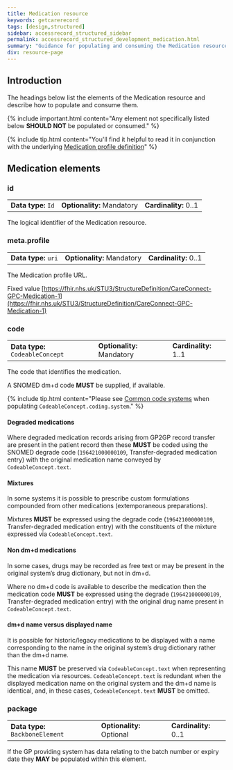 ```yaml
---
title: Medication resource
keywords: getcarerecord
tags: [design,structured]
sidebar: accessrecord_structured_sidebar
permalink: accessrecord_structured_development_medication.html
summary: "Guidance for populating and consuming the Medication resource"
div: resource-page
---
```


## Introduction ##

The headings below list the elements of the Medication resource and describe how to populate and consume them.

{% include important.html content="Any element not specifically listed below **SHOULD NOT** be populated or consumed." %}

{% include tip.html content="You'll find it helpful to read it in conjunction with the underlying [Medication profile definition](https://fhir.nhs.uk/STU3/StructureDefinition/CareConnect-GPC-Medication-1)" %} 

## Medication elements ##

### id ###

<table class='resource-attributes'>
  <tr>
    <td><b>Data type:</b> <code>Id</code></td>
    <td><b>Optionality:</b> Mandatory</td>
    <td><b>Cardinality:</b> 0..1</td>
  </tr>
</table>

The logical identifier of the Medication resource.

### meta.profile ###

<table class='resource-attributes'>
  <tr>
    <td><b>Data type:</b> <code>uri</code></td>
    <td><b>Optionality:</b> Mandatory</td>
    <td><b>Cardinality:</b> 0..1</td>
  </tr>
</table>

The Medication profile URL.

Fixed value [https://fhir.nhs.uk/STU3/StructureDefinition/CareConnect-GPC-Medication-1](https://fhir.nhs.uk/STU3/StructureDefinition/CareConnect-GPC-Medication-1)

### code ###

<table class='resource-attributes'>
  <tr>
    <td><b>Data type:</b> <code>CodeableConcept</code></td>
    <td><b>Optionality:</b> Mandatory</td>
    <td><b>Cardinality:</b> 1..1</td>
  </tr>
</table>

The code that identifies the medication.

A SNOMED dm+d code **MUST** be supplied, if available.

{% include tip.html content="Please see [Common code systems](accessrecord_structured_development_resources_overview.html#common-code-systems) when populating `CodeableConcept.coding.system`." %}

#### Degraded medications ####

Where degraded medication records arising from GP2GP record transfer are present in the patient record then these **MUST** be coded using the SNOMED degrade code (`196421000000109`, Transfer-degraded medication entry) with the original medication name conveyed by `CodeableConcept.text`.

#### Mixtures ####

In some systems it is possible to prescribe custom formulations compounded from other medications (extemporaneous preparations).

Mixtures **MUST** be expressed using the degrade code (`196421000000109`, Transfer-degraded medication entry) with the constituents of the mixture expressed via `CodeableConcept.text`.

#### Non dm+d medications ####

In some cases, drugs may be recorded as free text or may be present in the original system’s drug dictionary, but not in dm+d.

Where no dm+d code is available to describe the medication then the medication code **MUST** be expressed using the degrade (`196421000000109`, Transfer-degraded medication entry) with the original drug name present in `CodeableConcept.text`.

#### dm+d name versus displayed name ####

It is possible for historic/legacy medications to be displayed with a name corresponding to the name in the original system’s drug dictionary rather than the dm+d name.

This name **MUST** be preserved via `CodeableConcept.text` when representing the medication via resources. `CodeableConcept.text` is redundant when the displayed medication name on the original system and the dm+d name is identical, and, in these cases, `CodeableConcept.text` **MUST** be omitted.

### package ###

<table class='resource-attributes'>
  <tr>
    <td><b>Data type:</b> <code>BackboneElement</code></td>
    <td><b>Optionality:</b> Optional</td>
    <td><b>Cardinality:</b> 0..1</td>
  </tr>
</table>

If the GP providing system has data relating to the batch number or expiry date they **MAY** be populated within this element.

